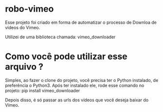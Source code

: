 # robo-vimeo

Esse projeto foi criado em forma de automatizar o processo de Downloa de vídeos do Vimeo. 

Utilizei de uma biblioteca chamada: vimeo_downloader

# Como você pode utilizar esse arquivo ? 

Simples, ao fazer o clone do projeto, você precisa ter o Python instalado, de preferência o Python3. 
Após ter instalado ele, rode esse comando no projeto: pip install vimeo_downloader

Depois disso, é só passar as urls dos vídeos que você deseja baixar do Vímeo. 


